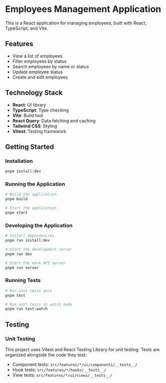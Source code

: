 # Employees Management Application

This is a React application for managing employees, built with React, TypeScript, and Vite.

## Features

- View a list of employees
- Filter employees by status
- Search employees by name or status
- Update employee status
- Create and edit employees

## Technology Stack

- **React**: UI library
- **TypeScript**: Type checking
- **Vite**: Build tool
- **React Query**: Data fetching and caching
- **Tailwind CSS**: Styling
- **Vitest**: Testing framework

## Getting Started

### Installation

```bash
pnpm install:dev
```

### Running the Application

```bash
# Build the application
pnpm build

# Start the application
pnpm start
```

### Developing the Application

```bash
# Install dependencies
pnpm run install:dev

# Start the development server
pnpm run dev

# Start the mock API server
pnpm run server
```

### Running Tests

```bash
# Run unit tests once
pnpm test

# Run unit tests in watch mode
pnpm run test:watch
```

## Testing

### Unit Testing

This project uses Vitest and React Testing Library for unit testing. Tests are organized alongside the code they test:

- Component tests: `src/features/*/ui/components/__tests__/`
- Hook tests: `src/features/*/hooks/__tests__/`
- View tests: `src/features/*/ui/views/__tests__/`

